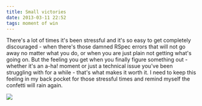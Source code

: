```yaml
---
title: Small victories
date: 2013-03-11 22:52
tags: moment of win
---
```


There's a lot of times it's been stressful and it's so easy to get completely discouraged - when there's those damned RSpec errors that will not go away no matter what you do, or when you are just plain not getting what's going on.  But the feeling you get when you finally figure something out - whether it's an a-ha! moment or just a technical issue you've been struggling with for a while - that's what makes it worth it.  I need to keep this feeling in my back pocket for those stressful times and remind myself the confetti will rain again.

<html>
<img src="http://media.tumblr.com/871077f6830726fec33a94ead171517d/tumblr_inline_mgn7xfEsfq1rngpvz.gif">
</html>